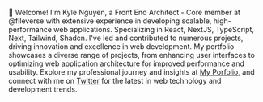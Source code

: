 👋 Welcome! I'm Kyle Nguyen, a Front End Architect - Core member at @fileverse with extensive experience in developing scalable, high-performance web applications. Specializing in React, NextJS, TypeScript, Next, Tailwind, Shadcn. I've led and contributed to numerous projects, driving innovation and excellence in web development. My portfolio showcases a diverse range of projects, from enhancing user interfaces to optimizing web application architecture for improved performance and usability. Explore my professional journey and insights at [My Porfolio](https://kylenguyen.net), and connect with me on [Twitter](https://twitter.com/kylengn) for the latest in web technology and development trends.

<!---
kylengn/kylengn is a ✨ special ✨ repository because its `README.md` (this file) appears on your GitHub profile.
You can click the Preview link to take a look at your changes.
--->
